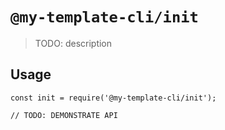 # `@my-template-cli/init`

> TODO: description

## Usage

```
const init = require('@my-template-cli/init');

// TODO: DEMONSTRATE API
```
